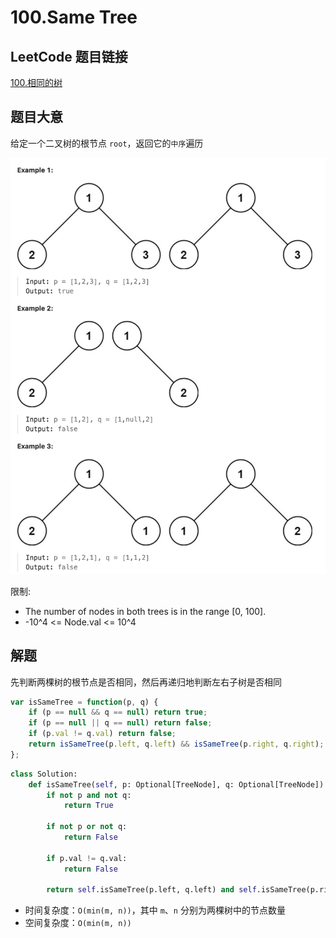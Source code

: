 # 100.Same Tree

## LeetCode 题目链接

[100.相同的树](https://leetcode.cn/problems/same-tree/)

## 题目大意

给定一个二叉树的根节点 `root`，返回它的`中序`遍历

![alt text](images/example100.png)

限制:
- The number of nodes in both trees is in the range [0, 100].
- -10^4 <= Node.val <= 10^4

## 解题

先判断两棵树的根节点是否相同，然后再递归地判断左右子树是否相同

```js
var isSameTree = function(p, q) {
    if (p == null && q == null) return true;
    if (p == null || q == null) return false;
    if (p.val != q.val) return false;
    return isSameTree(p.left, q.left) && isSameTree(p.right, q.right);
};
```
```python
class Solution:
    def isSameTree(self, p: Optional[TreeNode], q: Optional[TreeNode]) -> bool:
        if not p and not q:
            return True

        if not p or not q:
            return False
        
        if p.val != q.val:
            return False
        
        return self.isSameTree(p.left, q.left) and self.isSameTree(p.right, q.right)
```

- 时间复杂度：`O(min(m, n))`，其中 `m`、`n` 分别为两棵树中的节点数量
- 空间复杂度：`O(min(m, n))`